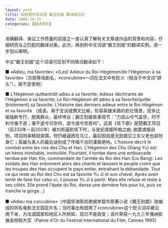 ```yaml
---
layout: post
title: 如何把中文词语 霸王别姬 翻译成法文
date: 2008-10-31
categories: [翻译赏析]  
---
```


准确翻译、保证工作质量的前提之一是认真了解有关文章或作品的背景和内容，仔细研究与之匹配的翻译对案。此次，再剖析中文词语“霸王别姬”的翻译实例，进一步加以阐明。

中文“霸王别姬”这个词语可区别不同情况翻译如下：

■ «Adieu, ma favorite»; «(Les) Adieux du Roi-Hégémon/de l'Hégémon à sa favorite»〔京剧等戏剧名，«concubine»一词在法文中有贬义（相当于中文词“姘头”），故不宜使用〕

■ L’Hégémon quittant/dit adieu à sa favorite; Adieux déchirants de l'Hégémon à sa favorite; Le Roi-Hégémon dit adieu à sa favorite/quitte (tristement) sa favorite; L'Histoire des derniers adieux entre le Roi-Hégémon et sa favorite 〔成语，用于交谈或撰文比喻，形容英雄末路的悲壮情景，现多比喻独断专行，脱离群众，最终垮台；霸王别姬故事情节：“力拔山兮气盖世，时不利兮骓不逝；骓不逝兮可奈何，虞兮虞兮奈若何”。这首《垓下歌》是楚霸王项羽（前232年－前202年）被刘邦逼到垓下时，与宠妃虞姬所唱之曲; 曲罢虞姬自刎，项羽则率精锐突围，但仍被逼困在乌江，最后因自感无脸面见江东父老也自刎身亡；英雄与美人的最后诀别成了传唱千古的凄美绝响。L'histoire décrit le combat entre les rois des Chu et Han. L'Hégémon des Chu (Xiang Yu) est un héros inimitable, invincible. Pourtant, il tombe dans une embuscade tendue par Han Xin, commandant de l'armée du Roi des Han (Liu Bang). Les soldats des Han entonnent alors des chants et laissent le peuple croire que les troupes des Han occupent le pays entier, entraînant la débandade. Tout ce qui reste au Roi des Chu est sa favorite Yu Ji et son cheval. Après avoir tenté de faire fuir celui-ci, il pousse Yu Ji à partir. Mais elle refuse et reste à ses côtés. Elle prend l'épée du Roi, danse une dernière fois pour lui, puis se tranche la gorge...〕

■ «Adieu ma concubine»〔中国导演陈凯歌据李碧华原著小说《霸王别姬》改编成的同名电影法文固定片名；当时事出有因用了«concubine»这个贬义词并被沿用下来，为法语国家和地区人所熟知，现已不能改变；该片荣获一九九三年戛纳影展金棕榈大奖（Palme d'Or du Festival International du Film, Cannes 1993）
